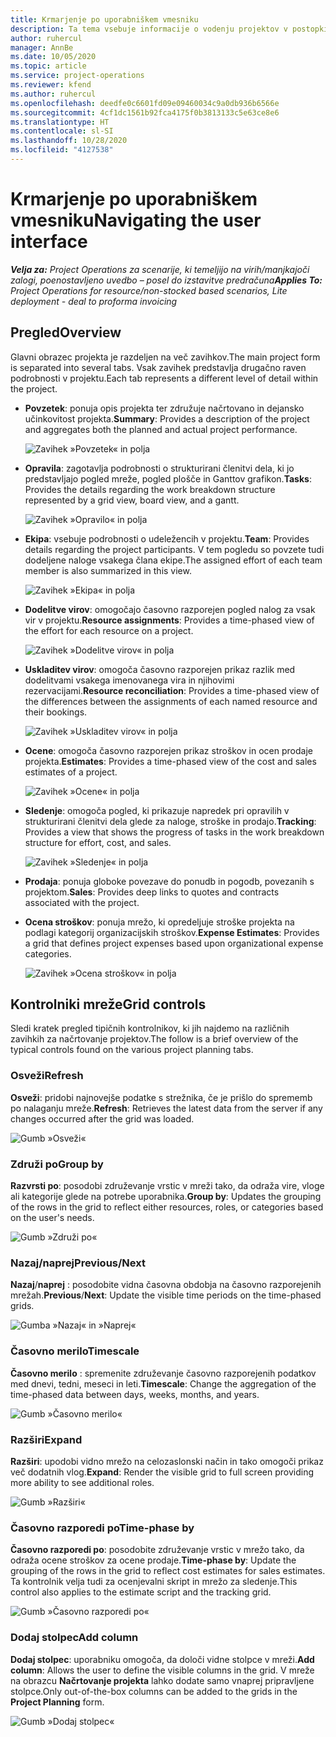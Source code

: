 ```yaml
---
title: Krmarjenje po uporabniškem vmesniku
description: Ta tema vsebuje informacije o vodenju projektov v postopkih aplikacije Dynamics 365 Project.
author: ruhercul
manager: AnnBe
ms.date: 10/05/2020
ms.topic: article
ms.service: project-operations
ms.reviewer: kfend
ms.author: ruhercul
ms.openlocfilehash: deedfe0c6601fd09e09460034c9a0db936b6566e
ms.sourcegitcommit: 4cf1dc1561b92fca4175f0b3813133c5e63ce8e6
ms.translationtype: HT
ms.contentlocale: sl-SI
ms.lasthandoff: 10/28/2020
ms.locfileid: "4127538"
---
```

# <a name="navigating-the-user-interface"></a><span data-ttu-id="541cd-103">Krmarjenje po uporabniškem vmesniku</span><span class="sxs-lookup"><span data-stu-id="541cd-103">Navigating the user interface</span></span>

<span data-ttu-id="541cd-104">_**Velja za:** Project Operations za scenarije, ki temeljijo na virih/manjkajoči zalogi, poenostavljeno uvedbo – posel do izstavitve predračuna_</span><span class="sxs-lookup"><span data-stu-id="541cd-104">_**Applies To:** Project Operations for resource/non-stocked based scenarios, Lite deployment - deal to proforma invoicing_</span></span>

## <a name="overview"></a><span data-ttu-id="541cd-105">Pregled</span><span class="sxs-lookup"><span data-stu-id="541cd-105">Overview</span></span>

<span data-ttu-id="541cd-106">Glavni obrazec projekta je razdeljen na več zavihkov.</span><span class="sxs-lookup"><span data-stu-id="541cd-106">The main project form is separated into several tabs.</span></span> <span data-ttu-id="541cd-107">Vsak zavihek predstavlja drugačno raven podrobnosti v projektu.</span><span class="sxs-lookup"><span data-stu-id="541cd-107">Each tab represents a different level of detail within the project.</span></span>

- <span data-ttu-id="541cd-108">**Povzetek**: ponuja opis projekta ter združuje načrtovano in dejansko učinkovitost projekta.</span><span class="sxs-lookup"><span data-stu-id="541cd-108">**Summary**: Provides a description of the project and aggregates both the planned and actual project performance.</span></span>

    ![Zavihek »Povzetek« in polja](media/navigation7.png)

- <span data-ttu-id="541cd-110">**Opravila**: zagotavlja podrobnosti o strukturirani členitvi dela, ki jo predstavljajo pogled mreže, pogled plošče in Ganttov grafikon.</span><span class="sxs-lookup"><span data-stu-id="541cd-110">**Tasks**: Provides the details regarding the work breakdown structure represented by a grid view, board view, and a gantt.</span></span>

    ![Zavihek »Opravilo« in polja](media/navigation8.png)

- <span data-ttu-id="541cd-112">**Ekipa**: vsebuje podrobnosti o udeležencih v projektu.</span><span class="sxs-lookup"><span data-stu-id="541cd-112">**Team**: Provides details regarding the project participants.</span></span> <span data-ttu-id="541cd-113">V tem pogledu so povzete tudi dodeljene naloge vsakega člana ekipe.</span><span class="sxs-lookup"><span data-stu-id="541cd-113">The assigned effort of each team member is also summarized in this view.</span></span>

    ![Zavihek »Ekipa« in polja](media/navigation9.png)

- <span data-ttu-id="541cd-115">**Dodelitve virov**: omogočajo časovno razporejen pogled nalog za vsak vir v projektu.</span><span class="sxs-lookup"><span data-stu-id="541cd-115">**Resource assignments**: Provides a time-phased view of the effort for each resource on a project.</span></span>

    ![Zavihek »Dodelitve virov« in polja](media/navigation10.png)

- <span data-ttu-id="541cd-117">**Uskladitev virov**: omogoča časovno razporejen prikaz razlik med dodelitvami vsakega imenovanega vira in njihovimi rezervacijami.</span><span class="sxs-lookup"><span data-stu-id="541cd-117">**Resource reconciliation**: Provides a time-phased view of the differences between the assignments of each named resource and their bookings.</span></span>

    ![Zavihek »Uskladitev virov« in polja](media/navigation11.png)

- <span data-ttu-id="541cd-119">**Ocene**: omogoča časovno razporejen prikaz stroškov in ocen prodaje projekta.</span><span class="sxs-lookup"><span data-stu-id="541cd-119">**Estimates**: Provides a time-phased view of the cost and sales estimates of a project.</span></span>

    ![Zavihek »Ocene« in polja](media/navigation12.png)

- <span data-ttu-id="541cd-121">**Sledenje**: omogoča pogled, ki prikazuje napredek pri opravilih v strukturirani členitvi dela glede za naloge, stroške in prodajo.</span><span class="sxs-lookup"><span data-stu-id="541cd-121">**Tracking**: Provides a view that shows the progress of tasks in the work breakdown structure for effort, cost, and sales.</span></span>

    ![Zavihek »Sledenje« in polja](media/navigation13.png)

- <span data-ttu-id="541cd-123">**Prodaja**: ponuja globoke povezave do ponudb in pogodb, povezanih s projektom.</span><span class="sxs-lookup"><span data-stu-id="541cd-123">**Sales**: Provides deep links to quotes and contracts associated with the project.</span></span>

- <span data-ttu-id="541cd-124">**Ocena stroškov**: ponuja mrežo, ki opredeljuje stroške projekta na podlagi kategorij organizacijskih stroškov.</span><span class="sxs-lookup"><span data-stu-id="541cd-124">**Expense Estimates**: Provides a grid that defines project expenses based upon organizational expense categories.</span></span>

    ![Zavihek »Ocena stroškov« in polja](media/navigation14.png)

## <a name="grid-controls"></a><span data-ttu-id="541cd-126">Kontrolniki mreže</span><span class="sxs-lookup"><span data-stu-id="541cd-126">Grid controls</span></span>

<span data-ttu-id="541cd-127">Sledi kratek pregled tipičnih kontrolnikov, ki jih najdemo na različnih zavihkih za načrtovanje projektov.</span><span class="sxs-lookup"><span data-stu-id="541cd-127">The follow is a brief overview of the typical controls found on the various project planning tabs.</span></span>

### <a name="refresh"></a><span data-ttu-id="541cd-128">Osveži</span><span class="sxs-lookup"><span data-stu-id="541cd-128">Refresh</span></span>

<span data-ttu-id="541cd-129">**Osveži**: pridobi najnovejše podatke s strežnika, če je prišlo do sprememb po nalaganju mreže.</span><span class="sxs-lookup"><span data-stu-id="541cd-129">**Refresh**: Retrieves the latest data from the server if any changes occurred after the grid was loaded.</span></span>

![Gumb »Osveži«](media/navigation7.png)

### <a name="group-by"></a><span data-ttu-id="541cd-131">Združi po</span><span class="sxs-lookup"><span data-stu-id="541cd-131">Group by</span></span>

<span data-ttu-id="541cd-132">**Razvrsti po**: posodobi združevanje vrstic v mreži tako, da odraža vire, vloge ali kategorije glede na potrebe uporabnika.</span><span class="sxs-lookup"><span data-stu-id="541cd-132">**Group by**: Updates the grouping of the rows in the grid to reflect either resources, roles, or categories based on the user's needs.</span></span>

![Gumb »Združi po«](media/navigation6.png)

### <a name="previousnext"></a><span data-ttu-id="541cd-134">Nazaj/naprej</span><span class="sxs-lookup"><span data-stu-id="541cd-134">Previous/Next</span></span>

<span data-ttu-id="541cd-135">**Nazaj**/**naprej** : posodobite vidna časovna obdobja na časovno razporejenih mrežah.</span><span class="sxs-lookup"><span data-stu-id="541cd-135">**Previous**/**Next**: Update the visible time periods on the time-phased grids.</span></span>

![Gumba »Nazaj« in »Naprej«](media/navigation2.png)

### <a name="timescale"></a><span data-ttu-id="541cd-137">Časovno merilo</span><span class="sxs-lookup"><span data-stu-id="541cd-137">Timescale</span></span>

<span data-ttu-id="541cd-138">**Časovno merilo** : spremenite združevanje časovno razporejenih podatkov med dnevi, tedni, meseci in leti.</span><span class="sxs-lookup"><span data-stu-id="541cd-138">**Timescale**: Change the aggregation of the time-phased data between days, weeks, months, and years.</span></span>

![Gumb »Časovno merilo«](media/navigation3.png)

### <a name="expand"></a><span data-ttu-id="541cd-140">Razširi</span><span class="sxs-lookup"><span data-stu-id="541cd-140">Expand</span></span>

<span data-ttu-id="541cd-141">**Razširi**: upodobi vidno mrežo na celozaslonski način in tako omogoči prikaz več dodatnih vlog.</span><span class="sxs-lookup"><span data-stu-id="541cd-141">**Expand**: Render the visible grid to full screen providing more ability to see additional roles.</span></span>

![Gumb »Razširi«](media/navigation4.png)

### <a name="time-phase-by"></a><span data-ttu-id="541cd-143">Časovno razporedi po</span><span class="sxs-lookup"><span data-stu-id="541cd-143">Time-phase by</span></span>

<span data-ttu-id="541cd-144">**Časovno razporedi po**: posodobite združevanje vrstic v mrežo tako, da odraža ocene stroškov za ocene prodaje.</span><span class="sxs-lookup"><span data-stu-id="541cd-144">**Time-phase by**: Update the grouping of the rows in the grid to reflect cost estimates for sales estimates.</span></span> <span data-ttu-id="541cd-145">Ta kontrolnik velja tudi za ocenjevalni skript in mrežo za sledenje.</span><span class="sxs-lookup"><span data-stu-id="541cd-145">This control also applies to the estimate script and the tracking grid.</span></span>

![Gumb »Časovno razporedi po«](media/navigation0.png)

### <a name="add-column"></a><span data-ttu-id="541cd-147">Dodaj stolpec</span><span class="sxs-lookup"><span data-stu-id="541cd-147">Add column</span></span>

<span data-ttu-id="541cd-148">**Dodaj stolpec**: uporabniku omogoča, da določi vidne stolpce v mreži.</span><span class="sxs-lookup"><span data-stu-id="541cd-148">**Add column**: Allows the user to define the visible columns in the grid.</span></span> <span data-ttu-id="541cd-149">V mreže na obrazcu **Načrtovanje projekta** lahko dodate samo vnaprej pripravljene stolpce.</span><span class="sxs-lookup"><span data-stu-id="541cd-149">Only out-of-the-box columns can be added to the grids in the **Project Planning** form.</span></span>

![Gumb »Dodaj stolpec«](media/navigation5.png)
